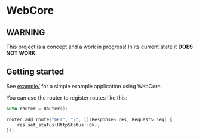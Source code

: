 # WebCore

## WARNING

This project is a concept and a work in progress!
In its current state it **DOES NOT WORK**.

## Getting started

See [example/](example/) for a simple example application using WebCore.

You can use the router to register routes like this:
```cpp
auto router = Router();

router.add_route("GET", "/", [](Response& res, Request& req) {
    res.set_status(HttpStatus::Ok);
});
```
